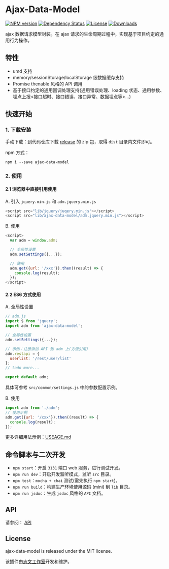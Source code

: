# Ajax-Data-Model

[![NPM version][npm-image]][npm-url]
[![Dependency Status][david-image]][david-url]
[![License][license-image]][license-url]
[![Downloads][downloads-image]][downloads-url]

ajax 数据请求模型封装。在 ajax 请求的生命周期过程中，实现基于项目约定的通用行为操作。

## 特性

* umd 支持
* memory/sessionStorage/localStorage 级数据缓存支持
* Promise thenable 风格的 API 调用
* 基于接口约定的通用回调处理支持(通用错误处理、loading 状态、通用参数、埋点上报<接口超时、接口错误、接口异常、数据埋点等>...)

## 快速开始

### 1. 下载安装

手动下载：到代码仓库下载 [release](https://github.com/lzwme/ajax-data-model/releases) 的 zip 包，取得 `dist` 目录内文件即可。

npm 方式：

```
npm i --save ajax-data-model
```

### 2. 使用

#### 2.1 浏览器中直接引用使用

A. 引入 `jquery.min.js` 和 `adm.jquery.min.js`

```javascript
<script src="lib/jquery/juqery.min.js"></script>
<script src="lib/ajax-data-model/adm.jquery.min.js"></script>
```

B. 使用

```javascript
<script>
  var adm = window.adm;

  // 全局性设置
  adm.setSettings({...});

  // 使用
  adm.get({url: '/xxx'}).then((result) => {
    console.log(result);
  });
</script>
```

#### 2.2 ES6 方式使用

A. 全局性设置

```javascript
// adm.js
import $ from 'jquery';
import adm from 'ajax-data-model';

// 全局性设置
adm.setSettings({...});

// 示例：注册添加 API 到 adm 上(方便引用)
adm.restapi = {
  userlist: '/rest/user/list'
};
// todo more...

export default adm;
```
具体可参考 `src/common/settings.js` 中的参数配置示例。

B. 使用

```javascript
import adm from './adm';
// 使用示例
adm.get({url: '/xxx'}).then((result) => {
  console.log(result);
});
```

更多详细用法示例：[USEAGE.md](https://github.com/lzwme/ajax-data-model/blob/master/USEAGE.md)

## 命令脚本与二次开发

* `npm start`：开启 `3131` 端口 web 服务，进行测试开发。
* `npm run dev`：开启开发监听模式，监听 `src` 目录。
* `npm test`：`mocha + chai` 测试(需先执行 `npm start`)。
* `npm run build`：构建生产环境使用源码 (mini) 到 `lib` 目录。
* `npm run jsdoc`：生成 `jsdoc` 风格的 `API` 文档。

## API

请参阅： [API](https://lzw.me/pages/demo/ajax-data-model/api/)

## License

ajax-data-model is released under the MIT license.

该插件由[志文工作室](https://lzw.me)开发和维护。

[npm-image]: https://img.shields.io/npm/v/ajax-data-model.svg?style=flat-square
[npm-url]: https://npmjs.org/package/ajax-data-model
[github-tag]: https://img.shields.io/github/tag/lzwme/ajax-data-model.svg?style=flat-square
[github-url]: https://github.com/lzwme/ajax-data-model/tags
[travis-image]: https://img.shields.io/travis/lzwme/ajax-data-model.svg?style=flat-square
[travis-url]: https://travis-ci.org/lzwme/ajax-data-model
[coveralls-image]: https://img.shields.io/coveralls/lzwme/ajax-data-model.svg?style=flat-square
[coveralls-url]: https://coveralls.io/r/lzwme/ajax-data-model?branch=master
[david-image]: https://img.shields.io/david/lzwme/ajax-data-model.svg?style=flat-square
[david-url]: https://david-dm.org/lzwme/ajax-data-model
[license-image]: https://img.shields.io/npm/l/ajax-data-model.svg?style=flat-square
[license-url]: LICENSE
[downloads-image]: https://img.shields.io/npm/dm/ajax-data-model.svg?style=flat-square
[downloads-url]: https://npmjs.org/package/ajax-data-model
